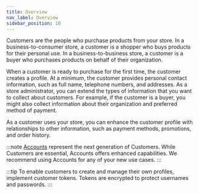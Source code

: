 ```yaml
---
title: Overview
nav_label: Overview
sidebar_position: 10
---
```


Customers are the people who purchase products from your store. In a business-to-consumer store, a customer is a shopper who buys products for their personal use. In a business-to-business store, a customer is a buyer who purchases products on behalf of their organization.

When a customer is ready to purchase for the first time, the customer creates a profile. At a minimum, the customer provides personal contact information, such as full name, telephone numbers, and addresses. As a store administrator, you can extend the types of information that you want to collect about customers. For example, if the customer is a buyer, you might also collect information about their organization and preferred method of payment.

As a customer uses your store, you can enhance the customer profile with relationships to other information, such as payment methods, promotions, and order history.

:::note
[Accounts](/docs/api/accounts/account-management-introduction#accounts-vs-customers) represent the next generation of Customers. While Customers are essential, Accounts offers enhanced capabilities. We recommend using Accounts for any of your new use cases.
:::

:::tip
To enable customers to create and manage their own profiles, implement customer tokens. Tokens are encrypted to protect usernames and passwords.
:::

